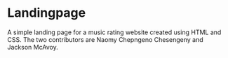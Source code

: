 # Landingpage
A simple landing page for a music rating website created using HTML and CSS. The two contributors are Naomy Chepngeno Chesengeny and Jackson McAvoy.
